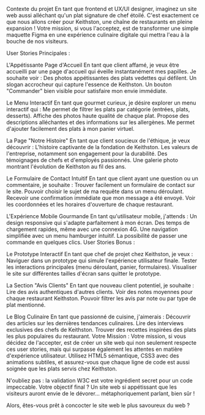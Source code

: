 Contexte du projet
En tant que frontend et UX/UI designer, imaginez un site web aussi alléchant qu'un plat signature de chef étoilé. C'est exactement ce que nous allons créer pour Keithston, une chaîne de restaurants en pleine expansion ! Votre mission, si vous l'acceptez, est de transformer une simple maquette Figma en une expérience culinaire digitale qui mettra l'eau à la bouche de nos visiteurs.

User Stories Principales :

L'Appétissante Page d'Accueil En tant que client affamé, je veux être accueilli par une page d'accueil qui éveille instantanément mes papilles. Je souhaite voir :
Des photos appétissantes des plats vedettes qui défilent. Un slogan accrocheur qui capture l'essence de Keithston. Un bouton "Commander" bien visible pour satisfaire mon envie immédiate.

Le Menu Interactif En tant que gourmet curieux, je désire explorer un menu interactif qui :
Me permet de filtrer les plats par catégorie (entrées, plats, desserts). Affiche des photos haute qualité de chaque plat. Propose des descriptions alléchantes et des informations sur les allergènes. Me permet d'ajouter facilement des plats à mon panier virtuel.

La Page "Notre Histoire" En tant que client soucieux de l'éthique, je veux découvrir :
L'histoire captivante de la fondation de Keithston. Les valeurs de l'entreprise, notamment son engagement pour la durabilité. Des témoignages de chefs et d'employés passionnés. Une galerie photo montrant l'évolution de Keithston au fil des ans.

Le Formulaire de Contact Intuitif En tant que client ayant une question ou un commentaire, je souhaite :
Trouver facilement un formulaire de contact sur le site. Pouvoir choisir le sujet de ma requête dans un menu déroulant. Recevoir une confirmation immédiate que mon message a été envoyé. Voir les coordonnées et les horaires d'ouverture de chaque restaurant.

L'Expérience Mobile Gourmande En tant qu'utilisateur mobile, j'attends :
Un design responsive qui s'adapte parfaitement à mon écran. Des temps de chargement rapides, même avec une connexion 4G. Une navigation simplifiée avec un menu hamburger intuitif. La possibilité de passer une commande en quelques clics. User Stories Bonus :

Le Prototype Interactif En tant que chef de projet chez Keithston, je veux :
Naviguer dans un prototype qui simule l'expérience utilisateur finale. Tester les interactions principales (menu déroulant, panier, formulaires). Visualiser le site sur différentes tailles d'écran sans quitter le prototype.

La Section "Avis Clients" En tant que nouveau client potentiel, je souhaite :
Lire des avis authentiques d'autres clients. Voir des notes moyennes pour chaque restaurant Keithston. Pouvoir filtrer les avis par note ou par type de plat mentionné.

Le Blog Culinaire En tant que passionné de cuisine, j'aimerais :
Découvrir des articles sur les dernières tendances culinaires. Lire des interviews exclusives des chefs de Keithston. Trouver des recettes inspirées des plats les plus populaires du restaurant. Votre Mission : Votre mission, si vous décidez de l'accepter, est de créer un site web qui non seulement respecte ces user stories, mais qui surpasse également les attentes en matière d'expérience utilisateur. Utilisez HTML5 sémantique, CSS3 avec des animations subtiles, et assurez-vous que chaque ligne de code est aussi soignée que les plats servis chez Keithston.

N'oubliez pas : la validation W3C est votre ingrédient secret pour un code impeccable. Votre objectif final ? Un site web si appétissant que les visiteurs auront envie de le dévorer... métaphoriquement parlant, bien sûr !

Alors, êtes-vous prêt à concocter le site web le plus savoureux du web ?
